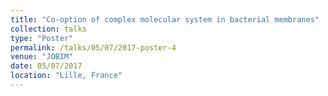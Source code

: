 ```yaml
---
title: "Co-option of complex molecular system in bacterial membranes"
collection: talks
type: "Poster"
permalink: /talks/05/07/2017-poster-4
venue: "JOBIM"
date: 05/07/2017
location: "Lille, France"
---
```


